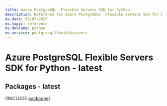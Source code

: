 ```yaml
---
title: Azure PostgreSQL  Flexible Servers SDK for Python
description: Reference for Azure PostgreSQL  Flexible Servers SDK for Python
ms.date: 05/07/2025
ms.topic: reference
ms.devlang: python
ms.service: postgresqlflexibleservers
---
```

# Azure PostgreSQL  Flexible Servers SDK for Python - latest
## Packages - latest
[!INCLUDE [packages](postgresql--flexible-servers-index.md)]